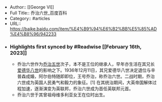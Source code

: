- Author:: [[George VI]]
- Full Title:: 乔治六世_百度百科
- Category:: #articles
- URL:: https://baike.baidu.com/item/%E4%B9%94%E6%B2%BB%E5%85%AD%E4%B8%96/942233
- ### Highlights first synced by #Readwise [[February 16th, 2023]]
    - 乔治六世作为[乔治五世](/item/%E4%B9%94%E6%B2%BB%E4%BA%94%E4%B8%96/943240?fromModule=lemma_inlink)次子，本不是王位的继承人，早年亦生活在其兄长[爱德华八世](/item/%E7%88%B1%E5%BE%B7%E5%8D%8E%E5%85%AB%E4%B8%96/938505?fromModule=lemma_inlink)的影响之下。1936年12月11日，其兄爱德华八世决定退位与辛普森成婚，阿尔伯特随即即位，王号乔治，称乔治六世。二战时期，乔治六世成为英国人民勇气和毅力的象征。[1]
      在其统治期间，大英帝国解体过程加速，逐渐演变为英联邦，乔治六世成为首任英联邦元首。
    - 乔治六世于其曾祖母维多利亚女王在位时出生。
